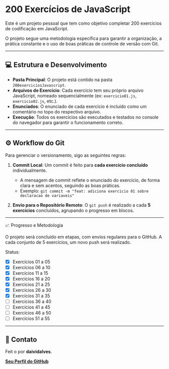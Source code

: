 # 200 Exercícios de JavaScript

Este é um projeto pessoal que tem como objetivo completar 200 exercícios de codificação em JavaScript.

O projeto segue uma metodologia específica para garantir a organização, a prática constante e o uso de boas práticas de controle de versão com Git.

---

## 💻 Estrutura e Desenvolvimento

* **Pasta Principal**: O projeto está contido na pasta `200exerciciosJavascript`.
* **Arquivos de Exercício**: Cada exercício tem seu próprio arquivo JavaScript, nomeado sequencialmente (ex: `exercicio01.js`, `exercicio02.js`, etc.).
* **Enunciados**: O enunciado de cada exercício é incluído como um comentário no topo do respectivo arquivo.
* **Execução**: Todos os exercícios são executados e testados no console do navegador para garantir o funcionamento correto.

---

## ⚙️ Workflow do Git

Para gerenciar o versionamento, sigo as seguintes regras:

1.  **Commit Local**: Um commit é feito para **cada exercício concluído** individualmente.
    * A mensagem de commit reflete o enunciado do exercício, de forma clara e sem acentos, seguindo as boas práticas.
    * Exemplo: `git commit -m "feat: adiciona exercicio 01 sobre declaracao de variaveis"`

2.  **Envio para o Repositório Remoto**: O `git push` é realizado a cada **5 exercícios** concluídos, agrupando o progresso em blocos.

---


📈 Progresso e Metodologia

O projeto será concluído em etapas, com envios regulares para o GitHub. A cada conjunto de 5 exercícios, um novo push será realizado.

Status:

- [x] Exercícios 01 a 05
- [x] Exercícios 06 a 10 
- [x] Exercícios 11 a 15 
- [x] Exercícios 16 a 20 
- [x] Exercícios 21 a 25 
- [x] Exercícios 26 a 30 
- [x] Exercícios 31 a 35 
- [ ] Exercícios 36 a 40 
- [ ] Exercícios 41 a 45 
- [ ] Exercícios 46 a 50 
- [ ] Exercícios 51 a 55 

---
    
## 🤝 Contato

Feit o por **daividalves**.

[**Seu Perfil do GitHub**](https://github.com/daividalves)
